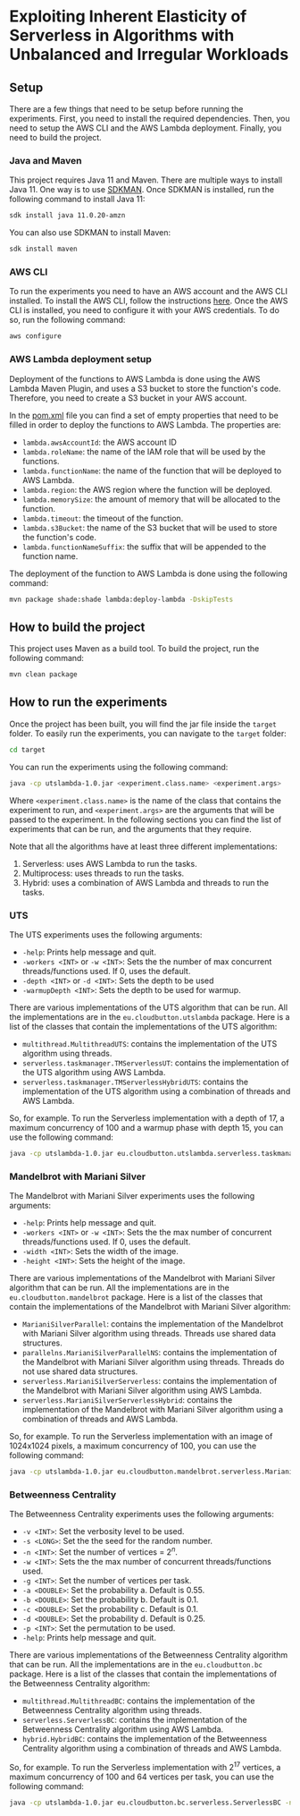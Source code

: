 # Exploiting Inherent Elasticity of Serverless in Algorithms with Unbalanced and Irregular Workloads

## Setup
There are a few things that need to be setup before running the experiments. First, you need to install the required dependencies. Then, you need to setup the AWS CLI and the AWS Lambda deployment. Finally, you need to build the project.

### Java and Maven
This project requires Java 11 and Maven. There are multiple ways to install Java 11. One way is to use [SDKMAN](https://sdkman.io/). Once SDKMAN is installed, run the following command to install Java 11:

```bash
sdk install java 11.0.20-amzn
```

You can also use SDKMAN to install Maven:

```bash
sdk install maven
```

### AWS CLI

To run the experiments you need to have an AWS account and the AWS CLI installed. To install the AWS CLI, follow the instructions [here](https://docs.aws.amazon.com/cli/latest/userguide/install-cliv2.html). Once the AWS CLI is installed, you need to configure it with your AWS credentials. To do so, run the following command:

```bash
aws configure
```

### AWS Lambda deployment setup
Deployment of the functions to AWS Lambda is done using the AWS Lambda Maven Plugin, and uses a S3 bucket to store the function's code. Therefore, you need to create a S3 bucket in your AWS account.

In the [pom.xml](pom.xml) file you can find a set of empty properties that need to be filled in order to deploy the functions to AWS Lambda. The properties are:

- `lambda.awsAccountId`: the AWS account ID
- `lambda.roleName`: the name of the IAM role that will be used by the functions.
- `lambda.functionName`: the name of the function that will be deployed to AWS Lambda.
- `lambda.region`: the AWS region where the function will be deployed.
- `lambda.memorySize`: the amount of memory that will be allocated to the function.
- `lambda.timeout`: the timeout of the function.
- `lambda.s3Bucket`: the name of the S3 bucket that will be used to store the function's code.
- `lambda.functionNameSuffix`: the suffix that will be appended to the function name.

The deployment of the function to AWS Lambda is done using the following command:

```bash
mvn package shade:shade lambda:deploy-lambda -DskipTests
```

## How to build the project
This project uses Maven as a build tool. To build the project, run the following command:

```bash
mvn clean package
```

## How to run the experiments

Once the project has been built, you will find the jar file inside the `target` folder. To easily run the experiments, you can navigate to the `target` folder:

```bash
cd target
```

You can run the experiments using the following command:

```bash
java -cp utslambda-1.0.jar <experiment.class.name> <experiment.args>
```

Where `<experiment.class.name>` is the name of the class that contains the experiment to run, and `<experiment.args>` are the arguments that will be passed to the experiment. In the following sections you can find the list of experiments that can be run, and the arguments that they require.

Note that all the algorithms have at least three different implementations: 
1. Serverless: uses AWS Lambda to run the tasks.
2. Multiprocess: uses threads to run the tasks.
3. Hybrid: uses a combination of AWS Lambda and threads to run the tasks.

### UTS

The UTS experiments uses the following arguments:


- `-help`: Prints help message and quit.
- `-workers <INT>` or `-w <INT>`: Sets the the number of max concurrent threads/functions used. If 0, uses the  default.
- `-depth <INT>` or `-d <INT>`: Sets the depth to be used
- `-warmupDepth <INT>`: Sets the depth to be used for warmup. 

There are various implementations of the UTS algorithm that can be run. All the implementations are in the `eu.cloudbutton.utslambda` package. Here is a list of the classes that contain the implementations of the UTS algorithm:

- `multithread.MultithreadUTS`: contains the implementation of the UTS algorithm using threads.
- `serverless.taskmanager.TMServerlessUT`: contains the implementation of the UTS algorithm using AWS Lambda.
- `serverless.taskmanager.TMServerlessHybridUTS`: contains the implementation of the UTS algorithm using a combination of threads and AWS Lambda.


So, for example. To run the Serverless implementation with a depth of 17, a maximum concurrency of 100 and a warmup phase with depth 15, you can use the following command:

```bash
java -cp utslambda-1.0.jar eu.cloudbutton.utslambda.serverless.taskmanager.TMServerlessUTS -depth 17 -warmupDepth 15 -workers 100
```

### Mandelbrot with Mariani Silver

The Mandelbrot with Mariani Silver experiments uses the following arguments:

- `-help`: Prints help message and quit.
- `-workers <INT>` or `-w <INT>`: Sets the the max number of concurrent threads/functions used. If 0, uses the  default.
- `-width <INT>`: Sets the width of the image.
- `-height <INT>`: Sets the height of the image.

There are various implementations of the Mandelbrot with Mariani Silver algorithm that can be run. All the implementations are in the `eu.cloudbutton.mandelbrot` package. Here is a list of the classes that contain the implementations of the Mandelbrot with Mariani Silver algorithm:

- `MarianiSilverParallel`: contains the implementation of the Mandelbrot with Mariani Silver algorithm using threads. Threads use shared data structures.
- `parallelns.MarianiSilverParallelNS`: contains the implementation of the Mandelbrot with Mariani Silver algorithm using threads. Threads do not use shared data structures.
- `serverless.MarianiSilverServerless`: contains the implementation of the Mandelbrot with Mariani Silver algorithm using AWS Lambda.
- `serverless.MarianiSilverServerlessHybrid`: contains the implementation of the Mandelbrot with Mariani Silver algorithm using a combination of threads and AWS Lambda.

So, for example. To run the Serverless implementation with an image of 1024x1024 pixels, a maximum concurrency of 100, you can use the following command:

```bash
java -cp utslambda-1.0.jar eu.cloudbutton.mandelbrot.serverless.MarianiSilverServerless -width 1024 -height 1024 -workers 100
```


### Betweenness Centrality

The Betweenness Centrality experiments uses the following arguments:

- `-v <INT>`: Set the verbosity level to be used.
- `-s <LONG>`: Set the the seed for the random number.
- `-n <INT>`: Set the number of vertices = $2^n$.
- `-w <INT>`: Sets the the max number of concurrent threads/functions used.
- `-g <INT>`: Set the number of vertices per task.
- `-a <DOUBLE>`: Set the probability a. Default is $0.55$.
- `-b <DOUBLE>`: Set the probability b. Default is $0.1$.
- `-c <DOUBLE>`: Set the probability c. Default is $0.1$.
- `-d <DOUBLE>`: Set the probability d. Default is $0.25$.
- `-p <INT>`: Set the permutation to be used.
- `-help`: Prints help message and quit.

There are various implementations of the Betweenness Centrality algorithm that can be run. All the implementations are in the `eu.cloudbutton.bc` package. Here is a list of the classes that contain the implementations of the Betweenness Centrality algorithm:

- `multithread.MultithreadBC`: contains the implementation of the Betweenness Centrality algorithm using threads.
- `serverless.ServerlessBC`: contains the implementation of the Betweenness Centrality algorithm using AWS Lambda.
- `hybrid.HybridBC`: contains the implementation of the Betweenness Centrality algorithm using a combination of threads and AWS Lambda.

So, for example. To run the Serverless implementation with $2^{17}$ vertices, a maximum concurrency of 100 and 64 vertices per task, you can use the following command:

```bash
java -cp utslambda-1.0.jar eu.cloudbutton.bc.serverless.ServerlessBC -n 17 -w 100 -g 64
```